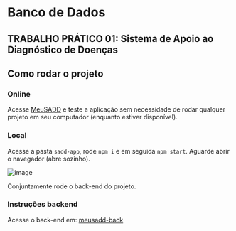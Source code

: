 # Banco de Dados

## TRABALHO PRÁTICO 01: Sistema de Apoio ao Diagnóstico de Doenças

## Como rodar o projeto

### Online

Acesse [MeuSADD](https://www.meusadd.com.br/home) e teste a aplicação sem necessidade de rodar qualquer projeto em seu computador (enquanto estiver disponível).

### Local

Acesse a pasta `sadd-app`, rode `npm i` e em seguida `npm start`. Aguarde abrir o navegador (abre sozinho).

![image](https://github.com/user-attachments/assets/e2b0587f-50ce-4748-917c-bd9d949158fe)

Conjuntamente rode o back-end do projeto.

### Instruções backend

Acesse o back-end em: [meusadd-back](https://github.com/peudias/meusadd-back)

